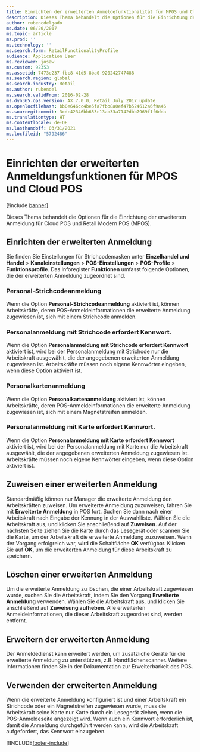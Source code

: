 ```yaml
---
title: Einrichten der erweiterten Anmeldefunktionalität für MPOS und Cloud POS
description: Dieses Thema behandelt die Optionen für die Einrichtung der erweiterten Anmeldung für Cloud POS und Retail Modern POS (MPOS).
author: rubencdelgado
ms.date: 06/20/2017
ms.topic: article
ms.prod: ''
ms.technology: ''
ms.search.form: RetailFunctionalityProfile
audience: Application User
ms.reviewer: josaw
ms.custom: 92353
ms.assetid: 7473e237-fbc8-41d5-8ba0-920242747488
ms.search.region: global
ms.search.industry: Retail
ms.author: rubendel
ms.search.validFrom: 2016-02-28
ms.dyn365.ops.version: AX 7.0.0, Retail July 2017 update
ms.openlocfilehash: bb0e646cc4be5fa7fbb8a0ef47b524612a6f9a46
ms.sourcegitcommit: 3cdc42346bb653c13ab33a7142dbb7969f1f6dda
ms.translationtype: HT
ms.contentlocale: de-DE
ms.lasthandoff: 03/31/2021
ms.locfileid: "5792486"
---
```

# <a name="set-up-extended-logon-functionality-for-mpos-and-cloud-pos"></a>Einrichten der erweiterten Anmeldungsfunktionen für MPOS und Cloud POS

[!include [banner](includes/banner.md)]

Dieses Thema behandelt die Optionen für die Einrichtung der erweiterten Anmeldung für Cloud POS und Retail Modern POS (MPOS).

## <a name="setting-up-extended-logon"></a>Einrichten der erweiterten Anmeldung

Sie finden Sie Einstellungen für Strichcodemasken unter **Einzelhandel und Handel** &gt; **Kanaleinstellungen** &gt; **POS-Einstellungen** &gt; **POS-Profile** &gt; **Funktionsprofile**. Das Inforegister **Funktionen** umfasst folgende Optionen, die der erweiterten Anmeldung zugeordnet sind.

### <a name="staff-bar-code-logon"></a>Personal-Strichcodeanmeldung

Wenn die Option **Personal-Strichcodeanmeldung** aktiviert ist, können Arbeitskräfte, deren POS-Anmeldeinformationen die erweiterte Anmeldung zugewiesen ist, sich mit einem Strichcode anmelden.

### <a name="staff-bar-code-logon-requires-password"></a>Personalanmeldung mit Strichcode erfordert Kennwort.

Wenn die Option **Personalanmeldung mit Strichcode erfordert Kennwort** aktiviert ist, wird bei der Personalanmeldung mit Strichode nur die Arbeitskraft ausgewählt, die der angegebenen erweiterten Anmeldung zugewiesen ist. Arbeitskräfte müssen noch eigene Kennwörter eingeben, wenn diese Option aktiviert ist.

### <a name="staff-card-logon"></a>Personalkartenanmeldung

Wenn die Option **Personalkartenanmeldung** aktiviert ist, können Arbeitskräfte, deren POS-Anmeldeinformationen die erweiterte Anmeldung zugewiesen ist, sich mit einem Magnetstreifen anmelden.

### <a name="staff-card-logon-requires-password"></a>Personalanmeldung mit Karte erfordert Kennwort.

Wenn die Option **Personalanmeldung mit Karte erfordert Kennwort** aktiviert ist, wird bei der Personalanmeldung mit Karte nur die Arbeitskraft ausgewählt, die der angegebenen erweiterten Anmeldung zugewiesen ist. Arbeitskräfte müssen noch eigene Kennwörter eingeben, wenn diese Option aktiviert ist.

## <a name="assigning-an-extended-logon"></a>Zuweisen einer erweiterten Anmeldung

Standardmäßig können nur Manager die erweiterte Anmeldung den Arbeitskräften zuweisen. Um erweiterte Anmeldung zuzuweisen, fahren Sie mit **Erweiterte Anmeldung** in POS fort. Suchen Sie dann nach einer Arbeitskraft nach Eingabe der Kennung in der Auswahlliste. Wählen Sie die Arbeitskraft aus, und klicken Sie anschließend auf **Zuweisen**. Auf der nächsten Seite ziehen Sie die Karte durch das Lesegerät oder scannen Sie die Karte, um der Arbeitskraft die erweiterte Anmeldung zuzuweisen. Wenn der Vorgang erfolgreich war, wird die Schaltfläche **OK** verfügbar. Klicken Sie auf **OK**, um die erweiterten Anmeldung für diese Arbeitskraft zu speichern.

## <a name="deleting-an-extended-logon"></a>Löschen einer erweiterten Anmeldung

Um die erweiterte Anmeldung zu löschen, die einer Arbeitskraft zugewiesen wurde, suchen Sie die Arbeitskraft, indem Sie den Vorgang **Erweiterte Anmeldung** verwenden. Wählen Sie die Arbeitskraft aus, und klicken Sie anschließend auf **Zuweisung aufheben**. Alle erweiterten Anmeldeinformationen, die dieser Arbeitskraft zugeordnet sind, werden entfernt.

## <a name="extending-extended-logon"></a>Erweitern der erweiterten Anmeldung

Der Anmeldedienst kann erweitert werden, um zusätzliche Geräte für die erweiterte Anmeldung zu unterstützen, z.B. Handflächenscanner. Weitere Informationen finden Sie in der Dokumentation zur Erweiterbarkeit des POS.

## <a name="using-extended-logon"></a>Verwenden der erweiterten Anmeldung

Wenn die erweiterte Anmeldung konfiguriert ist und einer Arbeitskraft ein Strichcode oder ein Magnetstreifen zugewiesen wurde, muss die Arbeitskraft seine Karte nur Karte durch ein Lesegerät ziehen, wenn die POS-Anmeldeseite angezeigt wird. Wenn auch ein Kennwort erforderlich ist, damit die Anmeldung durchgeführt werden kann, wird die Arbeitskraft aufgefordert, das Kennwort einzugeben.


[!INCLUDE[footer-include](../includes/footer-banner.md)]